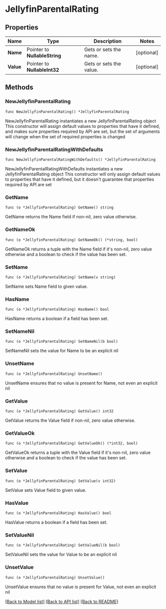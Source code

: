 # JellyfinParentalRating

## Properties

Name | Type | Description | Notes
------------ | ------------- | ------------- | -------------
**Name** | Pointer to **NullableString** | Gets or sets the name. | [optional] 
**Value** | Pointer to **NullableInt32** | Gets or sets the value. | [optional] 

## Methods

### NewJellyfinParentalRating

`func NewJellyfinParentalRating() *JellyfinParentalRating`

NewJellyfinParentalRating instantiates a new JellyfinParentalRating object
This constructor will assign default values to properties that have it defined,
and makes sure properties required by API are set, but the set of arguments
will change when the set of required properties is changed

### NewJellyfinParentalRatingWithDefaults

`func NewJellyfinParentalRatingWithDefaults() *JellyfinParentalRating`

NewJellyfinParentalRatingWithDefaults instantiates a new JellyfinParentalRating object
This constructor will only assign default values to properties that have it defined,
but it doesn't guarantee that properties required by API are set

### GetName

`func (o *JellyfinParentalRating) GetName() string`

GetName returns the Name field if non-nil, zero value otherwise.

### GetNameOk

`func (o *JellyfinParentalRating) GetNameOk() (*string, bool)`

GetNameOk returns a tuple with the Name field if it's non-nil, zero value otherwise
and a boolean to check if the value has been set.

### SetName

`func (o *JellyfinParentalRating) SetName(v string)`

SetName sets Name field to given value.

### HasName

`func (o *JellyfinParentalRating) HasName() bool`

HasName returns a boolean if a field has been set.

### SetNameNil

`func (o *JellyfinParentalRating) SetNameNil(b bool)`

 SetNameNil sets the value for Name to be an explicit nil

### UnsetName
`func (o *JellyfinParentalRating) UnsetName()`

UnsetName ensures that no value is present for Name, not even an explicit nil
### GetValue

`func (o *JellyfinParentalRating) GetValue() int32`

GetValue returns the Value field if non-nil, zero value otherwise.

### GetValueOk

`func (o *JellyfinParentalRating) GetValueOk() (*int32, bool)`

GetValueOk returns a tuple with the Value field if it's non-nil, zero value otherwise
and a boolean to check if the value has been set.

### SetValue

`func (o *JellyfinParentalRating) SetValue(v int32)`

SetValue sets Value field to given value.

### HasValue

`func (o *JellyfinParentalRating) HasValue() bool`

HasValue returns a boolean if a field has been set.

### SetValueNil

`func (o *JellyfinParentalRating) SetValueNil(b bool)`

 SetValueNil sets the value for Value to be an explicit nil

### UnsetValue
`func (o *JellyfinParentalRating) UnsetValue()`

UnsetValue ensures that no value is present for Value, not even an explicit nil

[[Back to Model list]](../README.md#documentation-for-models) [[Back to API list]](../README.md#documentation-for-api-endpoints) [[Back to README]](../README.md)


